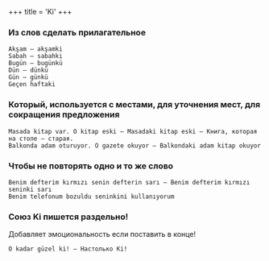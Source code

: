 +++
title = 'Ki'
+++


### Из слов сделать прилагательное

```text
Akşam – akşamki
Sabah – sabahki
Bugün – bugünkü
Dün – dünkü
Gün – günkü
Geçen haftaki 
```

### Который, используется с местами, для уточнения мест, для сокращения предложения

```text
Masada kitap var. O kitap eski – Masadaki kitap eski – Книга, которая на столе – старая.
Balkonda adam oturuyor. O gazete okuyor – Balkondaki adam kitap okuyor
```      

### Чтобы не повторять одно и то же слово

```text
Benim defterim kırmızı senin defterin sarı – Benim defterim kırmızı seninki sarı
Benim telefonum bozuldu seninkini kullanıyorum
```

### Союз Ki пишется раздельно!

Добавляет эмоциональность если поставить в конце!

```text
O kadar güzel ki! – Настолько Ki!
```
